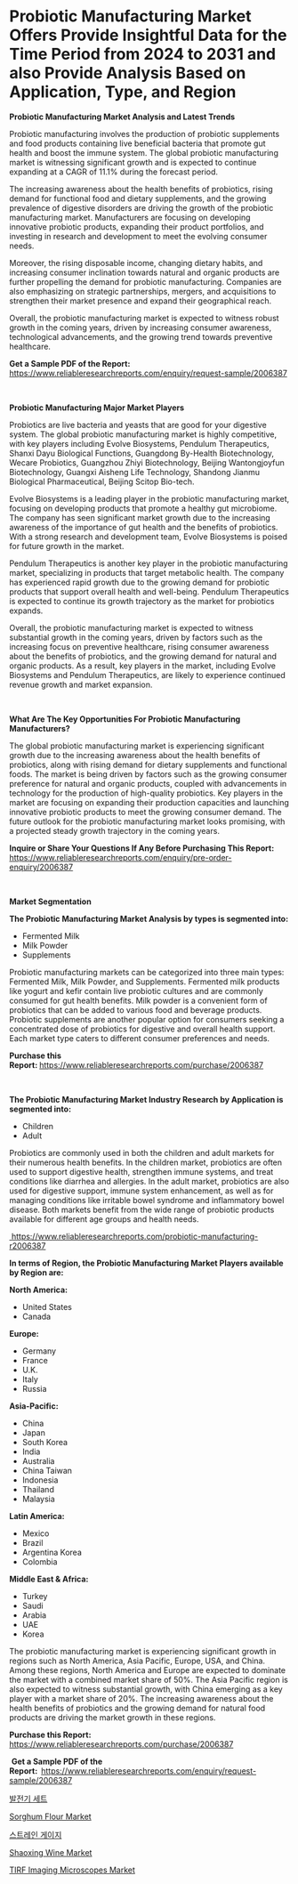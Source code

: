<p><h1>Probiotic Manufacturing Market Offers Provide Insightful Data for the Time Period from 2024 to 2031 and also Provide Analysis Based on Application, Type, and Region</h1></p><p><strong>Probiotic Manufacturing Market Analysis and Latest Trends</strong></p>
<p><p>Probiotic manufacturing involves the production of probiotic supplements and food products containing live beneficial bacteria that promote gut health and boost the immune system. The global probiotic manufacturing market is witnessing significant growth and is expected to continue expanding at a CAGR of 11.1% during the forecast period.</p><p>The increasing awareness about the health benefits of probiotics, rising demand for functional food and dietary supplements, and the growing prevalence of digestive disorders are driving the growth of the probiotic manufacturing market. Manufacturers are focusing on developing innovative probiotic products, expanding their product portfolios, and investing in research and development to meet the evolving consumer needs.</p><p>Moreover, the rising disposable income, changing dietary habits, and increasing consumer inclination towards natural and organic products are further propelling the demand for probiotic manufacturing. Companies are also emphasizing on strategic partnerships, mergers, and acquisitions to strengthen their market presence and expand their geographical reach.</p><p>Overall, the probiotic manufacturing market is expected to witness robust growth in the coming years, driven by increasing consumer awareness, technological advancements, and the growing trend towards preventive healthcare.</p></p>
<p><strong>Get a Sample PDF of the Report:&nbsp;</strong> <a href="https://www.reliableresearchreports.com/enquiry/request-sample/2006387">https://www.reliableresearchreports.com/enquiry/request-sample/2006387</a></p>
<p>&nbsp;</p>
<p><strong>Probiotic Manufacturing Major Market Players</strong></p>
<p><p>Probiotics are live bacteria and yeasts that are good for your digestive system. The global probiotic manufacturing market is highly competitive, with key players including Evolve Biosystems, Pendulum Therapeutics, Shanxi Dayu Biological Functions, Guangdong By-Health Biotechnology, Wecare Probiotics, Guangzhou Zhiyi Biotechnology, Beijing Wantongjoyfun Biotechnology, Guangxi Aisheng Life Technology, Shandong Jianmu Biological Pharmaceutical, Beijing Scitop Bio-tech.</p><p>Evolve Biosystems is a leading player in the probiotic manufacturing market, focusing on developing products that promote a healthy gut microbiome. The company has seen significant market growth due to the increasing awareness of the importance of gut health and the benefits of probiotics. With a strong research and development team, Evolve Biosystems is poised for future growth in the market.</p><p>Pendulum Therapeutics is another key player in the probiotic manufacturing market, specializing in products that target metabolic health. The company has experienced rapid growth due to the growing demand for probiotic products that support overall health and well-being. Pendulum Therapeutics is expected to continue its growth trajectory as the market for probiotics expands.</p><p>Overall, the probiotic manufacturing market is expected to witness substantial growth in the coming years, driven by factors such as the increasing focus on preventive healthcare, rising consumer awareness about the benefits of probiotics, and the growing demand for natural and organic products. As a result, key players in the market, including Evolve Biosystems and Pendulum Therapeutics, are likely to experience continued revenue growth and market expansion.</p></p>
<p>&nbsp;</p>
<p><strong>What Are The Key Opportunities For Probiotic Manufacturing Manufacturers?</strong></p>
<p><p>The global probiotic manufacturing market is experiencing significant growth due to the increasing awareness about the health benefits of probiotics, along with rising demand for dietary supplements and functional foods. The market is being driven by factors such as the growing consumer preference for natural and organic products, coupled with advancements in technology for the production of high-quality probiotics. Key players in the market are focusing on expanding their production capacities and launching innovative probiotic products to meet the growing consumer demand. The future outlook for the probiotic manufacturing market looks promising, with a projected steady growth trajectory in the coming years.</p></p>
<p><strong>Inquire or Share Your Questions If Any Before Purchasing This Report:</strong> <a href="https://www.reliableresearchreports.com/enquiry/pre-order-enquiry/2006387">https://www.reliableresearchreports.com/enquiry/pre-order-enquiry/2006387</a></p>
<p>&nbsp;</p>
<p><strong>Market Segmentation</strong></p>
<p><strong>The Probiotic Manufacturing Market Analysis by types is segmented into:</strong></p>
<p><ul><li>Fermented Milk</li><li>Milk Powder</li><li>Supplements</li></ul></p>
<p><p>Probiotic manufacturing markets can be categorized into three main types: Fermented Milk, Milk Powder, and Supplements. Fermented milk products like yogurt and kefir contain live probiotic cultures and are commonly consumed for gut health benefits. Milk powder is a convenient form of probiotics that can be added to various food and beverage products. Probiotic supplements are another popular option for consumers seeking a concentrated dose of probiotics for digestive and overall health support. Each market type caters to different consumer preferences and needs.</p></p>
<p><strong>Purchase this Report:&nbsp;</strong><a href="https://www.reliableresearchreports.com/purchase/2006387">https://www.reliableresearchreports.com/purchase/2006387</a></p>
<p>&nbsp;</p>
<p><strong>The Probiotic Manufacturing Market Industry Research by Application is segmented into:</strong></p>
<p><ul><li>Children</li><li>Adult</li></ul></p>
<p><p>Probiotics are commonly used in both the children and adult markets for their numerous health benefits. In the children market, probiotics are often used to support digestive health, strengthen immune systems, and treat conditions like diarrhea and allergies. In the adult market, probiotics are also used for digestive support, immune system enhancement, as well as for managing conditions like irritable bowel syndrome and inflammatory bowel disease. Both markets benefit from the wide range of probiotic products available for different age groups and health needs.</p></p>
<p><a href="https://www.reliableresearchreports.com/probiotic-manufacturing-r2006387">&nbsp;https://www.reliableresearchreports.com/probiotic-manufacturing-r2006387</a></p>
<p><strong>In terms of Region, the Probiotic Manufacturing Market Players available by Region are:</strong></p>
<p>
    <p> <strong> North America: </strong>
        <ul>
            <li>United States</li>
            <li>Canada</li>
        </ul>
        </p> 
    <p> <strong> Europe: </strong>
        <ul>
            <li>Germany</li>
            <li>France</li>
            <li>U.K.</li>
            <li>Italy</li>
            <li>Russia</li>
        </ul>
        </p> 
    <p> <strong> Asia-Pacific: </strong>
        <ul>
            <li>China</li>
            <li>Japan</li>
            <li>South Korea</li>
            <li>India</li>
            <li>Australia</li>
            <li>China Taiwan</li>
            <li>Indonesia</li>
            <li>Thailand</li>
            <li>Malaysia</li>
        </ul>
        </p> 
    <p> <strong> Latin America: </strong>
        <ul>
            <li>Mexico</li>
            <li>Brazil</li>
            <li>Argentina Korea</li>
            <li>Colombia</li>
        </ul>
        </p> 
    <p> <strong> Middle East & Africa: </strong>
        <ul>
            <li>Turkey</li>
            <li>Saudi</li>
            <li>Arabia</li>
            <li>UAE</li>
            <li>Korea</li>
        </ul>
    </p>
    </p>
<p><p>The probiotic manufacturing market is experiencing significant growth in regions such as North America, Asia Pacific, Europe, USA, and China. Among these regions, North America and Europe are expected to dominate the market with a combined market share of 50%. The Asia Pacific region is also expected to witness substantial growth, with China emerging as a key player with a market share of 20%. The increasing awareness about the health benefits of probiotics and the growing demand for natural food products are driving the market growth in these regions.</p></p>
<p><strong>Purchase this Report: </strong><a href="https://www.reliableresearchreports.com/purchase/2006387">https://www.reliableresearchreports.com/purchase/2006387</a></p>
<p>&nbsp;<strong>Get a Sample PDF of the Report:&nbsp;&nbsp;</strong><a href="https://www.reliableresearchreports.com/enquiry/request-sample/2006387">https://www.reliableresearchreports.com/enquiry/request-sample/2006387</a></p>
<p><strong></strong></p>
<p><p><a href="https://medium.com/@sheldondtickinson9867/%EB%B0%9C%EC%A0%84%EA%B8%B0-%EC%84%B8%ED%8A%B8-%EC%8B%9C%EC%9E%A5-%EA%B2%BD%EC%9F%81-%EB%B6%84%EC%84%9D-%EC%8B%9C%EC%9E%A5-%EB%8F%99%ED%96%A5-%EB%B0%8F-2031%EB%85%84%EA%B9%8C%EC%A7%80%EC%9D%98-%EC%98%88%EC%B8%A1-fc04eb1d7445">발전기 세트</a></p><p><a href="https://github.com/shotows/Market-Research-Report-List-2/blob/main/sorghum-flour-market.md">Sorghum Flour Market</a></p><p><a href="https://github.com/WilburKihn5676/Market-Research-Report-List-1/blob/main/457609417249.md">스트레인 게이지</a></p><p><a href="https://github.com/beatblasta/Market-Research-Report-List-2/blob/main/shaoxing-wine-market.md">Shaoxing Wine Market</a></p><p><a href="https://issuu.com/reportprime-2/docs/tirf-imaging-microscopes-market-size-2030.pptx">TIRF Imaging Microscopes Market</a></p></p>